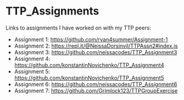 # TTP_Assignments


Links to assignments I have worked on with my TTP peers:
  - Assignment 1: https://github.com/ryan4summer/Assignment-1
  - Assignment 2: https://repl.it/@NeissaDorsinvil/TTPAssn2#index.js
  - Assignment 3: https://github.com/neissacodes/TTP_Assignment3
  - Assignment 4: https://github.com/konstantinNovichenko/TTP_Assignment4
  - Assignment 5: https://github.com/konstantinNovichenko/TTP_Assignment5
  - Assignment 6: https://github.com/neissacodes/TTP_Assignment6
  - Assignment 7: https://github.com/Grimlock123/TTPGroupExercise
